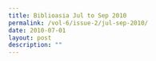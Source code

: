 ```yaml
---
title: Biblioasia Jul to Sep 2010
permalink: /vol-6/issue-2/jul-sep-2010/
date: 2010-07-01
layout: post
description: ""
---
```

